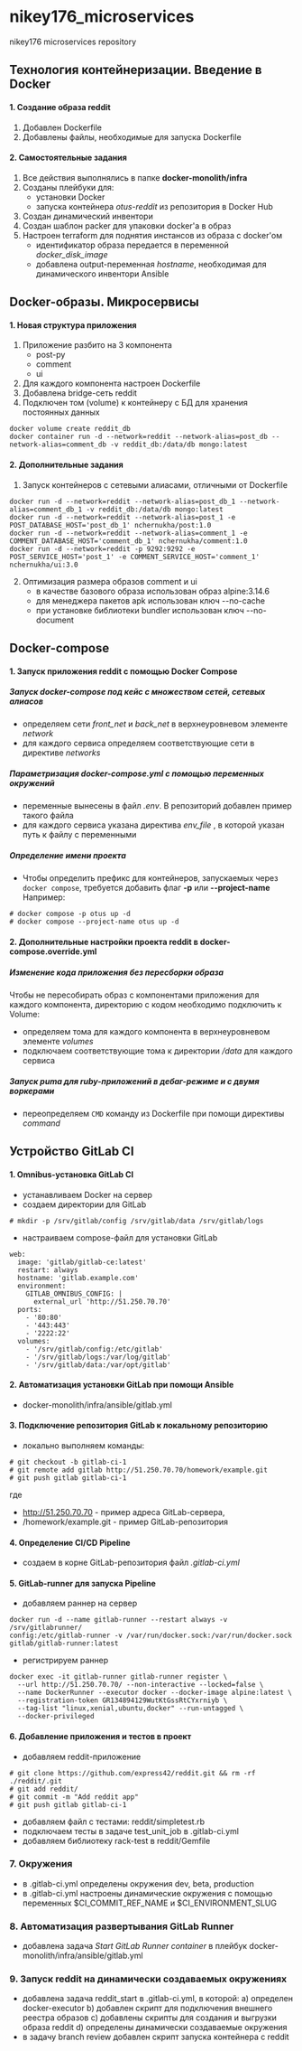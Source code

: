 # nikey176_microservices
nikey176 microservices repository

Технология контейнеризации. Введение в Docker
---
#### 1. Создание образа reddit
1. Добавлен Dockerfile
2. Добавлены файлы, необходимые для запуска Dockerfile

#### 2. Самостоятельные задания
1. Все действия выполнялись в папке **docker-monolith/infra**
2. Созданы плейбуки для:  
   - установки Docker  
   - запуска контейнера _otus-reddit_ из репозитория в Docker Hub  
3. Создан динамический инвентори
4. Создан шаблон packer для упаковки docker'а в образ
5. Настроен terraform для поднятия инстансов из образа с docker'ом  
   - идентификатор образа передается в переменной _docker_disk_image_  
   - добавлена output-переменная _hostname_, необходимая для динамического инвентори Ansible  

Docker-образы. Микросервисы
---
#### 1. Новая структура приложения
1. Приложение разбито на 3 компонента
   - post-py
   - comment
   - ui
2. Для каждого компонента настроен Dockerfile
3. Добавлена bridge-сеть reddit
4. Подключен том (volume) к контейнеру с БД для хранения постоянных данных
```
docker volume create reddit_db
docker container run -d --network=reddit --network-alias=post_db --network-alias=comment_db -v reddit_db:/data/db mongo:latest
```
#### 2. Дополнительные задания
1. Запуск контейнеров с сетевыми алиасами, отличными от Dockerfile
```
docker run -d --network=reddit --network-alias=post_db_1 --network-alias=comment_db_1 -v reddit_db:/data/db mongo:latest
docker run -d --network=reddit --network-alias=post_1 -e POST_DATABASE_HOST='post_db_1' nchernukha/post:1.0
docker run -d --network=reddit --network-alias=comment_1 -e COMMENT_DATABASE_HOST='comment_db_1' nchernukha/comment:1.0
docker run -d --network=reddit -p 9292:9292 -e POST_SERVICE_HOST='post_1' -e COMMENT_SERVICE_HOST='comment_1' nchernukha/ui:3.0
```
2. Оптимизация размера образов comment и ui
   - в качестве базового образа использован образ alpine:3.14.6
   - для менеджера пакетов apk использован ключ --no-cache
   - при установке библиотеки bundler использован ключ --no-document

Docker-compose
---
#### 1. Запуск приложения reddit с помощью Docker Compose
##### Запуск docker-compose под кейс с множеством сетей, сетевых алиасов
- определяем сети _front_net_ и _back_net_ в верхнеуровневом элементе _network_
- для каждого сервиса определяем соответствующие сети в директиве _networks_
##### Параметризация docker-compose.yml с помощью переменных окружений
- переменные вынесены в файл _.env_. В репозиторий добавлен пример такого файла
- для каждого сервиса указана директива _env_file_ , в которой указан путь к файлу с переменными
##### Определение имени проекта
- Чтобы определить префикс для контейнеров, запускаемых через `docker compose`, требуется добавить флаг **-p** или **--project-name**
Например:
```
# docker compose -p otus up -d
# docker compose --project-name otus up -d
```

#### 2. Дополнительные настройки проекта reddit в docker-compose.override.yml
##### Изменение кода приложения без пересборки образа
Чтобы не пересобирать образ с компонентами приложения для каждого компонента, директорию с кодом необходимо подключить к Volume:
- определяем тома для каждого компонента в верхнеуровневом элементе _volumes_
- подключаем соответствующие тома к директории _/data_ для каждого сервиса
##### Запуск puma для ruby-приложений в дебаг-режиме и с двумя воркерами
- переопределяем `CMD` команду из Dockerfile при помощи директивы _command_

Устройство GitLab CI
---
#### 1. Omnibus-установка GitLab CI
- устанавливаем Docker на сервер
- создаем директории для GitLab
```
# mkdir -p /srv/gitlab/config /srv/gitlab/data /srv/gitlab/logs
```
- настраиваем compose-файл для установки GitLab
```
web:
  image: 'gitlab/gitlab-ce:latest'
  restart: always
  hostname: 'gitlab.example.com'
  environment:
    GITLAB_OMNIBUS_CONFIG: |
      external_url 'http://51.250.70.70'
  ports:
    - '80:80'
    - '443:443'
    - '2222:22'
  volumes:
    - '/srv/gitlab/config:/etc/gitlab'
    - '/srv/gitlab/logs:/var/log/gitlab'
    - '/srv/gitlab/data:/var/opt/gitlab'
```

#### 2. Автоматизация установки GitLab при помощи Ansible
- docker-monolith/infra/ansible/gitlab.yml

#### 3. Подключение репозитория GitLab к локальному репозиторию
- локально выполняем команды:
```
# git checkout -b gitlab-ci-1
# git remote add gitlab http://51.250.70.70/homework/example.git
# git push gitlab gitlab-ci-1
```
где 
- http://51.250.70.70 - пример адреса GitLab-сервера,
- /homework/example.git - пример GitLab-репозитория

#### 4. Определение CI/CD Pipeline
- создаем в корне GitLab-репозитория файл _.gitlab-ci.yml_

#### 5. GitLab-runner для запуска Pipeline
- добавляем раннер на сервер
```
docker run -d --name gitlab-runner --restart always -v /srv/gitlabrunner/
config:/etc/gitlab-runner -v /var/run/docker.sock:/var/run/docker.sock
gitlab/gitlab-runner:latest
```
- регистрируем раннер
```
docker exec -it gitlab-runner gitlab-runner register \
  --url http://51.250.70.70/ --non-interactive --locked=false \
  --name DockerRunner --executor docker --docker-image alpine:latest \
  --registration-token GR134894129WutKtGssRtCYxrniyb \
  --tag-list "linux,xenial,ubuntu,docker" --run-untagged \
  --docker-privileged
```

#### 6. Добавление приложения и тестов в проект
- добавляем reddit-приложение
```
# git clone https://github.com/express42/reddit.git && rm -rf ./reddit/.git
# git add reddit/
# git commit -m "Add reddit app"
# git push gitlab gitlab-ci-1
```
- добавляем файл с тестами: reddit/simpletest.rb
- подключаем тесты в задаче test_unit_job в .gitlab-ci.yml
- добавляем библиотеку rack-test в reddit/Gemfile

### 7. Окружения
- в .gitlab-ci.yml определены окружения dev, beta, production
- в .gitlab-ci.yml настроены динамические окружения с помощью переменных $CI_COMMIT_REF_NAME и $CI_ENVIRONMENT_SLUG

### 8. Автоматизация развертывания GitLab Runner
- добавлена задача _Start GitLab Runner container_ в плейбук docker-monolith/infra/ansible/gitlab.yml

### 9. Запуск reddit на динамически создаваемых окружениях
- добавлена задача reddit_start в .gitlab-ci.yml, в которой:
a) определен docker-executor
b) добавлен скрипт для подключения внешнего реестра образов
c) добавлены скрипты для создания и выгрузки образа reddit
d) определены динамически создаваемые окружения
- в задачу branch review добавлен скрипт запуска контейнера с reddit
